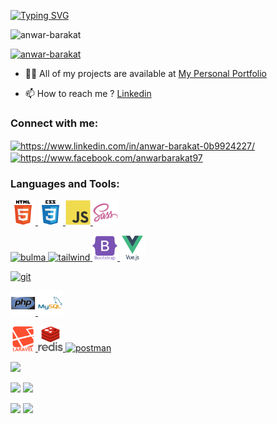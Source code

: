 [![Typing SVG](https://readme-typing-svg.herokuapp.com?duration=3000&lines=Hi%2C%F0%9F%91%8B+I+Am+Anwar+Barakat;A+Full+Stack+%26+Laravel+Developer+;From+Syria)](https://git.io/typing-svg)

<p align="left"> <img src="https://komarev.com/ghpvc/?username=anwar-barakat&label=Profile%20views&color=0e75b6&style=flat" alt="anwar-barakat" /> </p>

<p align="left"> <a href="https://github.com/ryo-ma/github-profile-trophy"><img src="https://github-profile-trophy.vercel.app/?username=anwar-barakat" alt="anwar-barakat" /></a> </p>

- 👨‍💻 All of my projects are available at [My Personal Portfolio](https://anwar-barakat.github.io/My-Personal-Portfolio/)

- 📫 How to reach me ? [Linkedin](https://www.linkedin.com/in/anwar-barakat-0b9924227/)

<h3 align="left">Connect with me:</h3>
<p align="left">
<a href="https://linkedin.com/in/https://www.linkedin.com/in/anwar-barakat-0b9924227/" target="blank"><img align="center" src="https://raw.githubusercontent.com/rahuldkjain/github-profile-readme-generator/master/src/images/icons/Social/linked-in-alt.svg" alt="https://www.linkedin.com/in/anwar-barakat-0b9924227/" height="30" width="40" /></a>
<a href="https://fb.com/https://www.facebook.com/anwarbarakat97" target="blank"><img align="center" src="https://raw.githubusercontent.com/rahuldkjain/github-profile-readme-generator/master/src/images/icons/Social/facebook.svg" alt="https://www.facebook.com/anwarbarakat97" height="30" width="40" /></a>
</p>

<h3 align="left">Languages and Tools:</h3>
<p align="left">
<a href="https://www.w3.org/html/" target="_blank" rel="noreferrer"> <img src="https://raw.githubusercontent.com/devicons/devicon/master/icons/html5/html5-original-wordmark.svg" alt="html5" width="40" height="40"/> </a>
<a href="https://www.w3schools.com/css/" target="_blank" rel="noreferrer"> <img src="https://raw.githubusercontent.com/devicons/devicon/master/icons/css3/css3-original-wordmark.svg" alt="css3" width="40" height="40"/> </a>
<a href="https://developer.mozilla.org/en-US/docs/Web/JavaScript" target="_blank" rel="noreferrer"> <img src="https://raw.githubusercontent.com/devicons/devicon/master/icons/javascript/javascript-original.svg" alt="javascript" width="40" height="40"/> </a>
<a href="https://sass-lang.com" target="_blank" rel="noreferrer"> <img src="https://raw.githubusercontent.com/devicons/devicon/master/icons/sass/sass-original.svg" alt="sass" width="40" height="40"/> </a>
</p>

<p align="left">
<a href="https://bulma.io/" target="_blank" rel="noreferrer"> <img src="https://raw.githubusercontent.com/gilbarbara/logos/804dc257b59e144eaca5bc6ffd16949752c6f789/logos/bulma.svg" alt="bulma" width="40" height="40"/> </a>
<a href="https://tailwindcss.com/" target="_blank" rel="noreferrer"> <img src="https://www.vectorlogo.zone/logos/tailwindcss/tailwindcss-icon.svg" alt="tailwind" width="40" height="40"/> </a>
<a href="https://getbootstrap.com" target="_blank" rel="noreferrer"> <img src="https://raw.githubusercontent.com/devicons/devicon/master/icons/bootstrap/bootstrap-plain-wordmark.svg" alt="bootstrap" width="40" height="40"/> </a>
<a href="https://vuejs.org/" target="_blank" rel="noreferrer"> <img src="https://raw.githubusercontent.com/devicons/devicon/master/icons/vuejs/vuejs-original-wordmark.svg" alt="vuejs" width="40" height="40"/> </a>
</p>

<p align="left">
<a href="https://git-scm.com/" target="_blank" rel="noreferrer"> <img src="https://www.vectorlogo.zone/logos/git-scm/git-scm-icon.svg" alt="git" width="40" height="40"/> </a>
</p>

<p align="left">
<a href="https://www.php.net" target="_blank" rel="noreferrer"> <img src="https://raw.githubusercontent.com/devicons/devicon/master/icons/php/php-original.svg" alt="php" width="40" height="40"/> </a>
<a href="https://www.mysql.com/" target="_blank" rel="noreferrer"> <img src="https://raw.githubusercontent.com/devicons/devicon/master/icons/mysql/mysql-original-wordmark.svg" alt="mysql" width="40" height="40"/> </a>
</p>

<p align="left">
<a href="https://laravel.com/" target="_blank" rel="noreferrer"> <img src="https://raw.githubusercontent.com/devicons/devicon/master/icons/laravel/laravel-plain-wordmark.svg" alt="laravel" width="40" height="40"/> </a>
<a href="https://redis.io" target="_blank" rel="noreferrer"> <img src="https://raw.githubusercontent.com/devicons/devicon/master/icons/redis/redis-original-wordmark.svg" alt="redis" width="40" height="40"/> </a>
<a href="https://postman.com" target="_blank" rel="noreferrer"> <img src="https://www.vectorlogo.zone/logos/getpostman/getpostman-icon.svg" alt="postman" width="40" height="40"/> </a>
</p>


<p>
  <img src="http://github-profile-summary-cards.vercel.app/api/cards/profile-details?username=Anwar-Barakat&theme=monokai">
</p>
<p>
  <img src="http://github-profile-summary-cards.vercel.app/api/cards/repos-per-language?username=Anwar-Barakat&theme=monokai">
  <img src="http://github-profile-summary-cards.vercel.app/api/cards/most-commit-language?username=Anwar-Barakat&theme=monokai">
</p>
<p>
  <img src="http://github-profile-summary-cards.vercel.app/api/cards/stats?username=Anwar-Barakat&theme=monokai">
  <img src="http://github-profile-summary-cards.vercel.app/api/cards/productive-time?username=Anwar-Barakat&theme=monokai&utcOffset=8">
</p>


